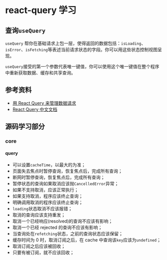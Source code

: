 # react-query 学习

## 查询`useQuery`

`useQuery` 帮你在基础请求上包一层，使得返回的数据包括：`isLoading`、`isError`、`isFetching`等表述当前请求状态的字段。你可以用这些状态控制视图呈现。

`useQuery`接受的第一个参数代表唯一键值，你可以使用这个唯一键值在整个程序中重新获取数据、缓存和共享查询。

## 参考资料

- [用 React Query 来管理数据请求](https://zhuanlan.zhihu.com/p/261146977)
- [React Query 中文文档](https://cangsdarm.github.io/react-query-web-i18n/)

## 源码学习部分

### core

#### query

- 可以设置`cacheTime`，以最大的为准；
- 页面失去焦点时暂停查询，恢复焦点后，完成所有查询；
- 断网时暂停查询，恢复焦点后，完成所有查询；
- 暂停状态的查询如果取消应该抛`CancelledError`异常；
- 如果不支持取消，应该正常执行；
- 如果支持取消，程序应该终止查询；
- 明确调用取消的程序应该终止查询；
- `loading`状态取消不应该报错；
- 取消的查询应该支持重发；
- 取消一个已经响应(resolved)的查询不应该有影响；
- 取消一个已经 rejected 的查询不应该有影响；
- 当查询处在`refetching`状态，之前的查询状态应该保留；
- 缓存时间为 0 时，取消订阅之后，在 cache 中查询该`key`应该为`undefined`；
- 取消订阅之后应该被回收；
- 只要有被订阅，就不应该回收；
